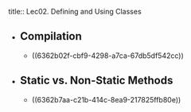 title:: Lec02. Defining and Using Classes

- ## Compilation
	- ((6362b02f-cbf9-4298-a7ca-67db5df542cc))
- ## Static vs. Non-Static Methods
	- ((6362b7aa-c21b-414c-8ea9-217825ffb80e))